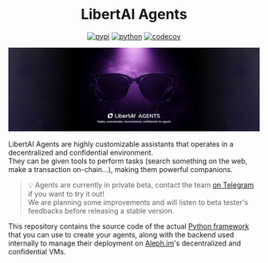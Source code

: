 <div align="center">
    <h1 style="margin-top: 0;">LibertAI Agents</h1>
</div>


<div align="center">

[![pypi](https://img.shields.io/pypi/v/libertai-agents.svg)](https://pypi.org/project/libertai-agents)
[![python](https://img.shields.io/pypi/pyversions/libertai-agents.svg)](https://pypi.org/project/libertai-agents)
[![codecov](https://codecov.io/gh/Libertai/libertai-agents/graph/badge.svg?token=AE6F55FE57)](https://codecov.io/gh/Libertai/libertai-agents)

</div>

![banner](.github/assets/agents-banner.png)

LibertAI Agents are highly customizable assistants that operates in a decentralized and confidential environment.\
They can be given tools to perform tasks (search something on the web, make a transaction on-chain...), making them
powerful companions.

> 💡 Agents are currently in private beta, contact the team [on Telegram](https://t.me/libertai) if you
want to try it out!\
We are planning some improvements and will listen to beta tester's feedbacks before releasing a stable version.

This repository contains the source code of the actual [Python framework](https://pypi.org/project/libertai-agents) that you can use to create your agents, along with the backend used internally to manage their deployment on [Aleph.im](https://aleph.im)'s decentralized and confidential VMs.
